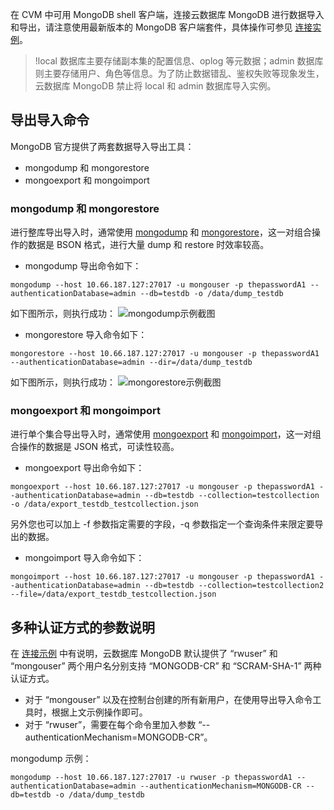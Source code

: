 在 CVM 中可用 MongoDB shell 客户端，连接云数据库 MongoDB 进行数据导入和导出，请注意使用最新版本的 MongoDB 客户端套件，具体操作可参见 [连接实例](https://cloud.tencent.com/document/product/240/3563)。
>!local 数据库主要存储副本集的配置信息、oplog 等元数据；admin 数据库则主要存储用户、角色等信息。为了防止数据错乱、鉴权失败等现象发生，云数据库 MongoDB 禁止将 local 和 admin 数据库导入实例。

## 导出导入命令
MongoDB 官方提供了两套数据导入导出工具：
- mongodump 和 mongorestore 
- mongoexport 和 mongoimport

### mongodump 和 mongorestore
进行整库导出导入时，通常使用 [mongodump](https://docs.mongodb.com/manual/reference/program/mongodump/) 和 [mongorestore](https://docs.mongodb.com/manual/reference/program/mongorestore/)，这一对组合操作的数据是 BSON 格式，进行大量 dump 和 restore 时效率较高。

- mongodump 导出命令如下：
```
mongodump --host 10.66.187.127:27017 -u mongouser -p thepasswordA1 --authenticationDatabase=admin --db=testdb -o /data/dump_testdb
```
如下图所示，则执行成功：
![mongodump示例截图](https://mc.qcloudimg.com/static/img/4071cfd5d9b54c720349f41fc2e07b0c/dump_default.png)
- mongorestore 导入命令如下：
```
mongorestore --host 10.66.187.127:27017 -u mongouser -p thepasswordA1 --authenticationDatabase=admin --dir=/data/dump_testdb
```
如下图所示，则执行成功：
![mongorestore示例截图](https://mc.qcloudimg.com/static/img/335dbef8f11a5417e42740472df1a5b8/restore_default.png)

### mongoexport 和 mongoimport
进行单个集合导出导入时，通常使用 [mongoexport](https://docs.mongodb.com/manual/reference/program/mongoexport/) 和 [mongoimport](https://docs.mongodb.com/manual/reference/program/mongoimport/)，这一对组合操作的数据是 JSON 格式，可读性较高。

- mongoexport 导出命令如下：
```
mongoexport --host 10.66.187.127:27017 -u mongouser -p thepasswordA1 --authenticationDatabase=admin --db=testdb --collection=testcollection -o /data/export_testdb_testcollection.json
```
另外您也可以加上 -f 参数指定需要的字段，-q 参数指定一个查询条件来限定要导出的数据。
- mongoimport 导入命令如下：
```
mongoimport --host 10.66.187.127:27017 -u mongouser -p thepasswordA1 --authenticationDatabase=admin --db=testdb --collection=testcollection2 --file=/data/export_testdb_testcollection.json
```

## 多种认证方式的参数说明
在 [连接示例](https://cloud.tencent.com/doc/product/240/3563) 中有说明，云数据库 MongoDB 默认提供了 “rwuser” 和 “mongouser” 两个用户名分别支持 “MONGODB-CR” 和 “SCRAM-SHA-1” 两种认证方式。
- 对于 “mongouser” 以及在控制台创建的所有新用户，在使用导出导入命令工具时，根据上文示例操作即可。
- 对于 “rwuser”，需要在每个命令里加入参数 “--authenticationMechanism=MONGODB-CR”。

mongodump 示例：
```
mongodump --host 10.66.187.127:27017 -u rwuser -p thepasswordA1 --authenticationDatabase=admin --authenticationMechanism=MONGODB-CR --db=testdb -o /data/dump_testdb
```
